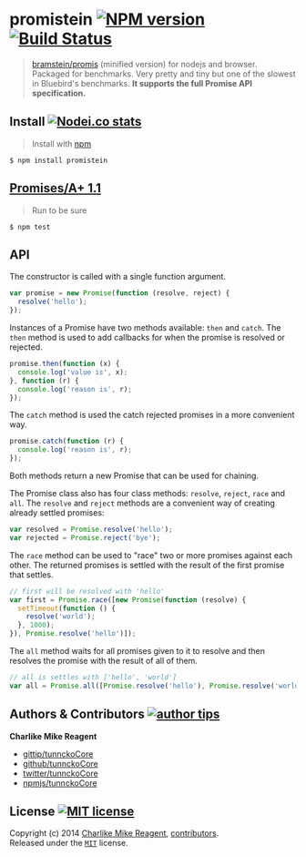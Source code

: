 # promistein [![NPM version][npmjs-shields]][npmjs-url] [![Build Status][travis-img]][travis-url]
> [bramstein/promis][promistein] (minified version) for nodejs and browser. Packaged for benchmarks. Very pretty and tiny but one of the slowest in Bluebird's benchmarks. **It supports the full Promise API specification.**

## Install [![Nodei.co stats][npmjs-install]][npmjs-url]
> Install with [npm](https://npmjs.org)

```
$ npm install promistein
```

## [Promises/A+ 1.1](https://promisesaplus.com)
> Run to be sure

```
$ npm test
```


## API

The constructor is called with a single function argument.

```javascript
var promise = new Promise(function (resolve, reject) {
  resolve('hello');
});
```

Instances of a Promise have two methods available: `then` and `catch`. The `then` method is used to add callbacks for when the promise is resolved or rejected.

```javascript
promise.then(function (x) {
  console.log('value is', x);
}, function (r) {
  console.log('reason is', r);
});
```

The `catch` method is used the catch rejected promises in a more convenient way.

```javascript
promise.catch(function (r) {
  console.log('reason is', r);
});
```

Both methods return a new Promise that can be used for chaining.

The Promise class also has four class methods: `resolve`, `reject`, `race` and `all`. The `resolve` and `reject` methods are a convenient way of creating already settled promises:

```javascript
var resolved = Promise.resolve('hello');
var rejected = Promise.reject('bye');
```

The `race` method can be used to "race" two or more promises against each other. The returned promises is settled with the result of the first promise that settles.

```javascript
// first will be resolved with 'hello'
var first = Promise.race([new Promise(function (resolve) {
  setTimeout(function () {
    resolve('world');
  }, 1000);
}), Promise.resolve('hello')]);
```

The `all` method waits for all promises given to it to resolve and then resolves the promise with the result of all of them.

```javascript
// all is settles with ['hello', 'world']
var all = Promise.all([Promise.resolve('hello'), Promise.resolve('world')]);
```

## Authors & Contributors [![author tips][author-gittip-img]][author-gittip]

**Charlike Mike Reagent**
+ [gittip/tunnckoCore][author-gittip]
+ [github/tunnckoCore][author-github]
+ [twitter/tunnckoCore][author-twitter]
+ [npmjs/tunnckoCore][author-npmjs]


## License [![MIT license][license-img]][license-url]
Copyright (c) 2014 [Charlike Mike Reagent][author-website], [contributors](https://github.com/tunnckoCore/promistein/graphs/contributors).  
Released under the [`MIT`][license-url] license.


[promistein]: https://github.com/bramstein/promis
[npmjs-url]: http://npm.im/promistein
[npmjs-shields]: http://img.shields.io/npm/v/promistein.svg
[npmjs-install]: https://nodei.co/npm/promistein.svg?mini=true

[coveralls-url]: https://coveralls.io/r/tunnckoCore/promistein?branch=master
[coveralls-shields]: https://img.shields.io/coveralls/tunnckoCore/promistein.svg

[license-url]: https://github.com/tunnckoCore/promistein/blob/master/license.md
[license-img]: http://img.shields.io/badge/license-MIT-blue.svg

[travis-url]: https://travis-ci.org/tunnckoCore/promistein
[travis-img]: https://travis-ci.org/tunnckoCore/promistein.svg?branch=master

[depstat-url]: https://david-dm.org/tunnckoCore/promistein
[depstat-img]: https://david-dm.org/tunnckoCore/promistein.svg

[author-gittip-img]: http://img.shields.io/gittip/tunnckoCore.svg
[author-gittip]: https://www.gittip.com/tunnckoCore
[author-github]: https://github.com/tunnckoCore
[author-twitter]: https://twitter.com/tunnckoCore

[author-website]: http://www.whistle-bg.tk
[author-npmjs]: https://npmjs.org/~tunnckocore

[cobody-url]: https://github.com/tj/co-body
[mocha-url]: https://github.com/tj/mocha
[rawbody-url]: https://github.com/stream-utils/raw-body
[multer-url]: https://github.com/expressjs/multer
[express-url]: https://github.com/strongloop/express
[formidable-url]: https://github.com/felixge/node-formidable
[co-url]: https://github.com/tj/co
[extend-url]: https://github.com/justmoon/node-extend
[csp-report]: https://mathiasbynens.be/notes/csp-reports
